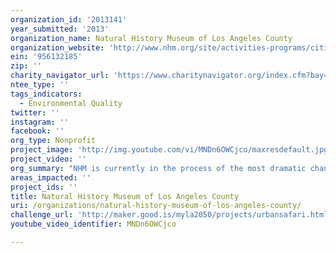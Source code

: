 ```yaml
---
organization_id: '2013141'
year_submitted: '2013'
organization_name: Natural History Museum of Los Angeles County
organization_website: 'http://www.nhm.org/site/activities-programs/citizen-science'
ein: '956132185'
zip: ''
charity_navigator_url: 'https://www.charitynavigator.org/index.cfm?bay=search.profile&ein=956132185'
ntee_type: ''
tags_indicators:
  - Environmental Quality
twitter: ''
instagram: ''
facebook: ''
org_type: Nonprofit
project_image: 'http://img.youtube.com/vi/MNDn6OWCjco/maxresdefault.jpg'
project_video: ''
org_summary: "NHM is currently in the process of the most dramatic changes in its 100-year history. The guiding vision for the $135 million NHM Next Campaign is to bring the Museumâ€™s most important collections and ambitious discoveries out of our science labs to create new visitor experiences that explore the â€œbig pictureâ€\x9D of life on our planet and the interrelatedness of our natural and cultural worlds. We are only four months away from completion of this historic transformation. NHM Next is changing the way we can educate our visitor base. Each year, 200,000 visitors from local schools visit the Museum â€“ more than a quarter of all the students in LAUSD â€“ free of charge. NHM has the most diverse, broadest visitor base of any comparable museum in the Western U.S.\n \n \n \n \n \n \n \n \n Among the seven major exhibitions that comprise NHM Next are the NHM Nature Gardens and Nature Lab. These exhibits form an expansive indoor-outdoor interface with the urban wildlife of Los Angeles, a site where visitors and researchers can study biodiversity and environmental change as it happens. Visitors will be able to observe and take part in the scientific process, and to learn valuable lessons about our environment. The Nature Lab will be the Museumâ€™s center for Citizen Science. It is a hub of nature investigation and scientific research outfitted with interactive media and tactile â€œhands-onâ€\x9D experiences to connect the Museumâ€™s exhibits and collections indoors to the â€œraw materialâ€\x9D visitors encounter outdoors. The exhibit will invite visitors to experience the cityâ€™s rich biodiversity and give them a way to contribute to real, ongoing study of our urban ecosystem. \n \n \n \n \n \n \n \n \n In addition to the massive physical accomplishments at the Museum, NHM has a team of dozens of researchers, in fields ranging from archaeology to entomology. These world-class researchers are contributing to academic and scientific discourse every day. NHM researchers are frequently published in the highest echelon of scientific journals. Some recent, notable accomplishments from the Museumâ€™s research and collections department include Project 23, a massive, historic discovery of thousands of Ice-age fossils operating in the public eye in Rancho La Brea, in the heart of Mid-City Los Angeles; an NSF-funded biodiversity inventory in Costa Rica led by NHM Entomologist Dr. Brian Brown; and the â€œPregnant Plesiosaurâ€\x9D displayed in NHMâ€™s new Dinosaur Hall â€“ NHM paleontologists discovered a perfectly preserved plesiosaur (a 72 million year-old marine reptile) with a fetus inside, that has yielded tremendous scientific knowledge about live birth in these ancient reptiles.\n \n \n \n \n \n \n \n \n With NHM Next we are setting a new example of how a museum can be a part of the life of a great 21st century city. We will serve as a nature, science and culture destination in the heard of Los Angeles County. It is a transformation unprecedented in our history and designed to set the course for the next hundred years."
areas_impacted: ''
project_ids: ''
title: Natural History Museum of Los Angeles County
uri: /organizations/natural-history-museum-of-los-angeles-county/
challenge_url: 'http://maker.good.is/myla2050/projects/urbansafari.html'
youtube_video_identifier: MNDn6OWCjco

---
```

